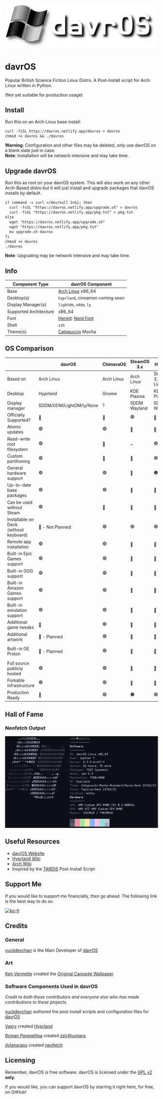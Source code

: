 ![davrOS](images/davros_logo_banner_lower.png)
# davrOS 
Popular British Science Fiction Linux Distro. A Post-Install script for Arch Linux written in Python.

(Not yet suitable for production usage)
## Install
Run this on an Arch Linux base install:
```shell
curl -fsSL https://davros.netlify.app/davros > davros
chmod +x davros && ./davros
```
**Warning**: Configuration and other files may be deleted, only use davrOS on a blank slate just in case.\
**Note**: Installation will be network intensive and may take time.
## Upgrade davrOS
Run this as root on your davrOS system. This will also work on any other Arch-Based distro but it will just install and upgrade packages that davrOS installs by default.
```shell
if command -v curl >/dev/null 2>&1; then
  curl -fsSL "https://davros.netlify.app/upgrade.sh" > davros
  curl -fsSL "https://davros.netlify.app/pkg.txt" > pkg.txt
else
  wget "https://davros.netlify.app/upgrade.sh"
  wget "https://davros.netlify.app/pkg.txt"
  mv upgrade.sh davros
fi
chmod +x davros
./davros
```
**Note**: Upgrading may be network intensive and may take time.
## Info
| Component Type         | davrOS Component        |
|------------------------|-------------------------|
| Base                   | [Arch Linux](https://archlinux.org/) x86_64 |
| Desktop(s)             | `hyprland`, cinnamon coming soon |
| Display Manager(s)     | `lightdm`, `sddm`, `ly` |
| Supported Architecture | x86_64                  |
| Font                   | [Hermit](https://www.programmingfonts.org/#hermit): [Nerd Font](https://www.nerdfonts.com) |
| Shell                  | `zsh`                   |
| Theme(s)               | [Catppuccin](https://github.com/catppuccin/catppuccin) Mocha |

## OS Comparison
|                                        | davrOS                   | ChimeraOS  | SteamOS 3.x  | HoloISO                | Garuda Linux                          |
|----------------------------------------|--------------------------|------------|--------------|------------------------|---------------------------------------|
| Based on                               | Arch Linux               | Arch Linux | Arch Linux   | SteamOS 3.x/Arch Linux | Arch Linux                            |
| Desktop                                | Hyprland                 | Gnome      | KDE Plasma   | KDE Plasma             | [Full List](https://garudalinux.org/) |
| Display manager                        | SDDM/GDM/LightDM/ly/None | ?          | SDDM Wayland | SDDM Wayland           | SDDM                                  |
| Officially Supported?                  | 🔴                        | 🔴          | 🟢            | 🔴                      | 🔴                                     |
| Atomic updates                         | 🟢                        | 🟢          | 🔴            | 🔴                      | 🟢                                     |
| Read-write root filesystem             | 🟢                        | 🔴          | ~            | 🟢                      | 🟢                                     |
| Custom partitioning                    | 🟢                        | 🔴          | 🔴            | 🟢                      | 🟢                                     |
| General hardware support               | 🟢                        | 🟢          | 🔴            | 🟠                      | 🟢                                     |
| Up-to-date base packages               | 🟢                        | 🟢          | 🔴            | 🔴                      | 🟢                                     |
| Can be used without Steam              | 🟢                        | 🔴          | 🔴            | 🔴                      | 🟢                                     |
| Installable on Deck (without keyboard) | 🔴 - Not Planned          | 🟢          | 🟢            | 🟢                      | 🟢                                     |
| Remote app installation                | 🟢                        | 🟢          | 🔴            | 🔴                      | 🔴                                     |
| Built-in Epic Games support            | 🟢                        | 🟢          | 🔴            | 🔴                      | 🔴                                     |
| Built-in GOG support                   | 🟢                        | 🟢          | 🔴            | 🔴                      | 🔴                                     |
| Built-in Amazon Games support          | 🟢                        | 🟢          | 🔴            | 🔴                      | 🔴                                     |
| Built-in emulation support             | 🟢                        | 🟢          | 🔴            | 🔴                      | 🔴                                     |
| Additional game tweaks                 | 🔴                        | 🟢          | 🔴            | 🔴                      | 🔴                                     |
| Additional artwork                     | 🔴 - Planned              | 🟢          | 🔴            | 🔴                      | 🔴                                     |
| Built-in GE Proton                     | 🔴 - Planned              | 🟢          | 🔴            | 🔴                      | Installable in Garuda Gamer           |
| Full source publicly hosted            | 🟢                        | 🟢          | 🔴            | 🔴                      | 🟢                                     |
| Forkable infrastructure                | 🟢                        | 🟢          | 🔴            | 🔴                      | 🟢                                     |
| Production Ready                       | 🔴                        | 🟢          | 🟠            | 🟢                      | 🟢                                     |

## Hall of Fame
### Neofetch Output
![neofetch output](images/showcase/neofetch_v3.png)
## Useful Resources
- [davrOS Website](https://davros.netlify.app)
- [Hyprland Wiki](https://wiki.hyprland.org/)
- [Arch Wiki](https://wiki.archlinux.org/)
- Inspired by the [TARDIS](https://gitlab.com/notnapoleon1/tardis) Post-Install Script

## Support Me
If you would like to support me financially, then go ahead. The following link is the best way to do so.

[![ko-fi](https://ko-fi.com/img/githubbutton_sm.svg)](https://ko-fi.com/W7W8DSYQB)

## Credits
### General
[yuckdevchan](https://github.com/yuckdevchan) is the Main Developer of [davrOS](https://github.com/yuckdevchan/davrOS)

### Art

[Ken Vermette](https://kver.ca/) created the [Original Canopée Wallpaper](https://kver.ca/2016/12/plasma-5-9-wallpaper-canopee/)

### Software Components Used in davrOS
_Credit to both these contributors and everyone else who has made contributions to these projects._

[yuckdevchan](https://github.com/yuckdevchan) authored the post install scripts and configuration files for [davrOS](https://github.com/yuckdevchan/davrOS)

[Vaxry](https://github.com/vaxerski) created [Hyprland](https://github.com/hyprwm/Hyprland)

[Roman Perepelitsa](https://github.com/romkatv) created [zsh4humans](https://github.com/romkatv/zsh4humans)

[dylanaraps](https://github.com/dylanaraps) created [neofetch](https://github.com/dylanaraps/neofetch)

## Licensing
Remember, davrOS is free software.
davrOS is licensed under the [GPL v2](https://www.gnu.org/licenses/old-licenses/gpl-2.0.html) <b>only</b>.

If you would like, you can support davrOS by starring it right here, for free, on GitHub!
